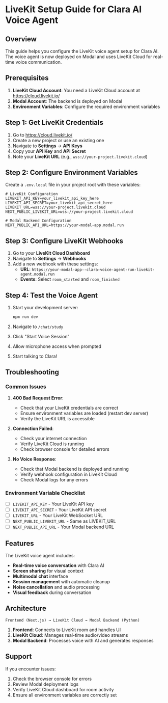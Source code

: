 # LiveKit Setup Guide for Clara AI Voice Agent

## Overview

This guide helps you configure the LiveKit voice agent setup for Clara AI. The voice agent is now deployed on Modal and uses LiveKit Cloud for real-time voice communication.

## Prerequisites

1. **LiveKit Cloud Account**: You need a LiveKit Cloud account at https://cloud.livekit.io/
2. **Modal Account**: The backend is deployed on Modal
3. **Environment Variables**: Configure the required environment variables

## Step 1: Get LiveKit Credentials

1. Go to https://cloud.livekit.io/
2. Create a new project or use an existing one
3. Navigate to **Settings** → **API Keys**
4. Copy your **API Key** and **API Secret**
5. Note your **LiveKit URL** (e.g., `wss://your-project.livekit.cloud`)

## Step 2: Configure Environment Variables

Create a `.env.local` file in your project root with these variables:

```env
# LiveKit Configuration
LIVEKIT_API_KEY=your_livekit_api_key_here
LIVEKIT_API_SECRET=your_livekit_api_secret_here
LIVEKIT_URL=wss://your-project.livekit.cloud
NEXT_PUBLIC_LIVEKIT_URL=wss://your-project.livekit.cloud

# Modal Backend Configuration
NEXT_PUBLIC_API_URL=https://your-modal-app.modal.run
```

## Step 3: Configure LiveKit Webhooks

1. Go to your **LiveKit Cloud Dashboard**
2. Navigate to **Settings** → **Webhooks**
3. Add a new webhook with these settings:
   - **URL**: `https://your-modal-app--clara-voice-agent-run-livekit-agent.modal.run`
   - **Events**: Select `room_started` and `room_finished`

## Step 4: Test the Voice Agent

1. Start your development server:
   ```bash
   npm run dev
   ```

2. Navigate to `/chat/study`
3. Click "Start Voice Session"
4. Allow microphone access when prompted
5. Start talking to Clara!

## Troubleshooting

### Common Issues

1. **400 Bad Request Error**:
   - Check that your LiveKit credentials are correct
   - Ensure environment variables are loaded (restart dev server)
   - Verify the LiveKit URL is accessible

2. **Connection Failed**:
   - Check your internet connection
   - Verify LiveKit Cloud is running
   - Check browser console for detailed errors

3. **No Voice Response**:
   - Check that Modal backend is deployed and running
   - Verify webhook configuration in LiveKit Cloud
   - Check Modal logs for any errors

### Environment Variable Checklist

- [ ] `LIVEKIT_API_KEY` - Your LiveKit API key
- [ ] `LIVEKIT_API_SECRET` - Your LiveKit API secret  
- [ ] `LIVEKIT_URL` - Your LiveKit WebSocket URL
- [ ] `NEXT_PUBLIC_LIVEKIT_URL` - Same as LIVEKIT_URL
- [ ] `NEXT_PUBLIC_API_URL` - Your Modal backend URL

## Features

The LiveKit voice agent includes:

- **Real-time voice conversation** with Clara AI
- **Screen sharing** for visual context
- **Multimodal chat** interface
- **Session management** with automatic cleanup
- **Noise cancellation** and audio processing
- **Visual feedback** during conversation

## Architecture

```
Frontend (Next.js) → LiveKit Cloud → Modal Backend (Python)
```

1. **Frontend**: Connects to LiveKit room and handles UI
2. **LiveKit Cloud**: Manages real-time audio/video streams
3. **Modal Backend**: Processes voice with AI and generates responses

## Support

If you encounter issues:

1. Check the browser console for errors
2. Review Modal deployment logs
3. Verify LiveKit Cloud dashboard for room activity
4. Ensure all environment variables are correctly set 